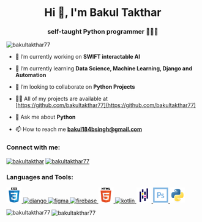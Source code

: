 <h1 align="center">Hi 👋, I'm Bakul Takthar</h1>
<h3 align="center">self-taught Python programmer 👨🏻‍💻</h3>

<p align="left"> <img src="https://komarev.com/ghpvc/?username=bakultakthar77&label=Profile%20views&color=0e75b6&style=flat" alt="bakultakthar77" /> </p>

- 🔭 I’m currently working on **SWIFT interactable AI**

- 🌱 I’m currently learning **Data Science, Machine Learning, Django and Automation**

- 👯 I’m looking to collaborate on **Python Projects**

- 👨‍💻 All of my projects are available at [https://github.com/bakultakthar77](https://github.com/bakultakthar77)

- 💬 Ask me about **Python**

- 📫 How to reach me **bakul184bsingh@gmail.com**

<h3 align="left">Connect with me:</h3>
<p align="left">
<a href="https://twitter.com/bakultakthar" target="blank"><img align="center" src="https://raw.githubusercontent.com/rahuldkjain/github-profile-readme-generator/master/src/images/icons/Social/twitter.svg" alt="bakultakthar" height="30" width="40" /></a>
<a href="https://instagram.com/bakultakthar77" target="blank"><img align="center" src="https://raw.githubusercontent.com/rahuldkjain/github-profile-readme-generator/master/src/images/icons/Social/instagram.svg" alt="bakultakthar77" height="30" width="40" /></a>
</p>

<h3 align="left">Languages and Tools:</h3>
<p align="left"> <a href="https://www.w3schools.com/css/" target="_blank" rel="noreferrer"> <img src="https://raw.githubusercontent.com/devicons/devicon/master/icons/css3/css3-original-wordmark.svg" alt="css3" width="40" height="40"/> </a> <a href="https://www.djangoproject.com/" target="_blank" rel="noreferrer"> <img src="https://duckduckgo.com/?q=django+logo&iax=images&ia=images&iai=https%3A%2F%2Fhackersandslackers-cdn.storage.googleapis.com%2F2020%2F05%2Fdjango.png" alt="django" width="40" height="40"/> </a> <a href="https://www.figma.com/" target="_blank" rel="noreferrer"> <img src="https://www.vectorlogo.zone/logos/figma/figma-icon.svg" alt="figma" width="40" height="40"/> </a> <a href="https://firebase.google.com/" target="_blank" rel="noreferrer"> <img src="https://www.vectorlogo.zone/logos/firebase/firebase-icon.svg" alt="firebase" width="40" height="40"/> </a> <a href="https://www.w3.org/html/" target="_blank" rel="noreferrer"> <img src="https://raw.githubusercontent.com/devicons/devicon/master/icons/html5/html5-original-wordmark.svg" alt="html5" width="40" height="40"/> </a> <a href="https://kotlinlang.org" target="_blank" rel="noreferrer"> <img src="https://www.vectorlogo.zone/logos/kotlinlang/kotlinlang-icon.svg" alt="kotlin" width="40" height="40"/> </a> <a href="https://pandas.pydata.org/" target="_blank" rel="noreferrer"> <img src="https://raw.githubusercontent.com/devicons/devicon/2ae2a900d2f041da66e950e4d48052658d850630/icons/pandas/pandas-original.svg" alt="pandas" width="40" height="40"/> </a> <a href="https://www.photoshop.com/en" target="_blank" rel="noreferrer"> <img src="https://raw.githubusercontent.com/devicons/devicon/master/icons/photoshop/photoshop-line.svg" alt="photoshop" width="40" height="40"/> </a> <a href="https://www.python.org" target="_blank" rel="noreferrer"> <img src="https://raw.githubusercontent.com/devicons/devicon/master/icons/python/python-original.svg" alt="python" width="40" height="40"/> </a> </p>

<p><img align="left" src="https://github-readme-stats.vercel.app/api/top-langs?username=bakultakthar77&show_icons=true&locale=en&layout=compact" alt="bakultakthar77" /></p>

<p>&nbsp;<img align="center" src="https://github-readme-stats.vercel.app/api?username=bakultakthar77&show_icons=true&locale=en" alt="bakultakthar77" /></p>
